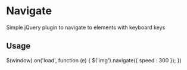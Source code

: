 # Navigate

Simple jQuery plugin to navigate to elements with keyboard keys

## Usage

$(window).on('load', function (e) {
    $('img').navigate({
        speed : 300
    });
})

